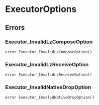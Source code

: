 # ExecutorOptions











## Errors

### Executor_InvalidLzComposeOption

```solidity
error Executor_InvalidLzComposeOption()
```






### Executor_InvalidLzReceiveOption

```solidity
error Executor_InvalidLzReceiveOption()
```






### Executor_InvalidNativeDropOption

```solidity
error Executor_InvalidNativeDropOption()
```







